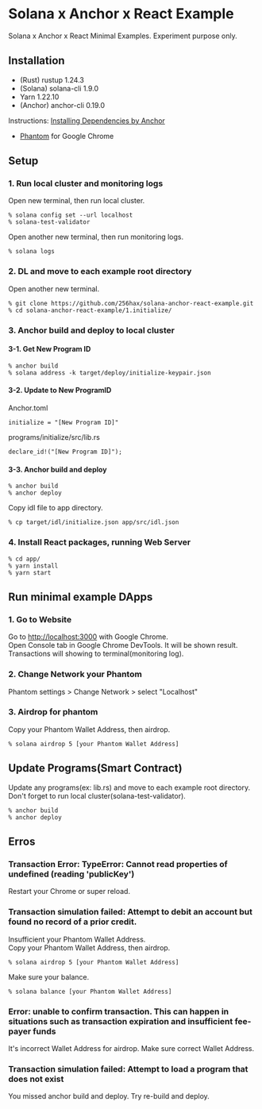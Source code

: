 # Solana x Anchor x React Example
Solana x Anchor x React Minimal Examples. Experiment purpose only.


## Installation
- (Rust) rustup 1.24.3
- (Solana) solana-cli 1.9.0
- Yarn 1.22.10
- (Anchor) anchor-cli 0.19.0

Instructions: [Installing Dependencies by Anchor](https://project-serum.github.io/anchor/getting-started/installation.html#install-rust)
- [Phantom](https://phantom.app/) for Google Chrome


## Setup
### 1. Run local cluster and monitoring logs
Open new terminal, then run local cluster.
```
% solana config set --url localhost
% solana-test-validator
```

Open another new terminal, then run monitoring logs.
```
% solana logs
```

### 2. DL and move to each example root directory
Open another new terminal.
```
% git clone https://github.com/256hax/solana-anchor-react-example.git
% cd solana-anchor-react-example/1.initialize/
```

### 3. Anchor build and deploy to local cluster
#### 3-1. Get New Program ID
```
% anchor build
% solana address -k target/deploy/initialize-keypair.json
```

#### 3-2. Update to New ProgramID

Anchor.toml
```
initialize = "[New Program ID]"
```

programs/initialize/src/lib.rs
```
declare_id!("[New Program ID]");
```

#### 3-3. Anchor build and deploy
```
% anchor build
% anchor deploy
```

Copy idl file to app directory.
```
% cp target/idl/initialize.json app/src/idl.json
```

### 4. Install React packages, running Web Server
```
% cd app/
% yarn install
% yarn start
```

## Run minimal example DApps
### 1. Go to Website
Go to [http://localhost:3000](http://localhost:3000/) with Google Chrome.  
Open Console tab in Google Chrome DevTools. It will be shown result.  
Transactions will showing to terminal(monitoring log).

### 2. Change Network your Phantom
Phantom settings > Change Network > select "Localhost"

### 3. Airdrop for phantom
Copy your Phantom Wallet Address, then airdrop.

```
% solana airdrop 5 [your Phantom Wallet Address]
```


## Update Programs(Smart Contract)
Update any programs(ex: lib.rs) and move to each example root directory.  
Don't forget to run local cluster(solana-test-validator).

```
% anchor build
% anchor deploy
```


## Erros
### Transaction Error:  TypeError: Cannot read properties of undefined (reading 'publicKey')
Restart your Chrome or super reload.

### Transaction simulation failed: Attempt to debit an account but found no record of a prior credit.
Insufficient your Phantom Wallet Address.  
Copy your Phantom Wallet Address, then airdrop.

```
% solana airdrop 5 [your Phantom Wallet Address]
```

Make sure your balance.
```
% solana balance [your Phantom Wallet Address]
```

### Error: unable to confirm transaction. This can happen in situations such as transaction expiration and insufficient fee-payer funds
It's incorrect Wallet Address for airdrop. Make sure correct Wallet Address.

### Transaction simulation failed: Attempt to load a program that does not exist
You missed anchor build and deploy. Try re-build and deploy.
